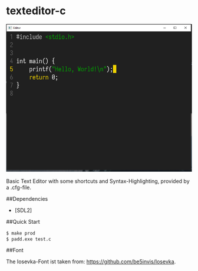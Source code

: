 # texteditor-c

![Can not render the image](./rsc/example.PNG)

Basic Text Editor with some shortcuts and Syntax-Highlighting, provided by a .cfg-file.

##Dependencies

- [SDL2]

##Quick Start

```console
$ make prod
$ padd.exe test.c
```

##Font

The Iosevka-Font ist taken from: https://github.com/be5invis/Iosevka.
